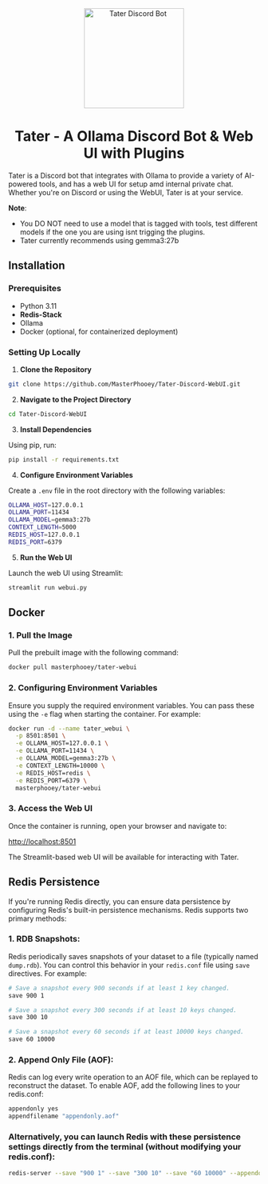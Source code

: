 <div align="center">
  <img src="https://raw.githubusercontent.com/MasterPhooey/Tater-Discord-WebUI/refs/heads/main/images/tater-animated.webp" alt="Tater Discord Bot" width="200"/>
  <h1>Tater - A Ollama Discord Bot & Web UI with Plugins</h1>
</div>

Tater is a Discord bot that integrates with Ollama to provide a variety of AI-powered tools, and has a web UI for setup amd internal private chat. Whether you're on Discord or using the WebUI, Tater is at your service.

**Note**:
- You DO NOT need to use a model that is tagged with tools, test different models if the one you are using isnt trigging the plugins.
- Tater currently recommends using gemma3:27b

## Installation

### Prerequisites
- Python 3.11
- **Redis-Stack**
- Ollama
- Docker (optional, for containerized deployment)

### Setting Up Locally

1. **Clone the Repository**

```bash
git clone https://github.com/MasterPhooey/Tater-Discord-WebUI.git
```

2. **Navigate to the Project Directory**

```bash
cd Tater-Discord-WebUI
```

3. **Install Dependencies**

Using pip, run:

```bash
pip install -r requirements.txt
```

4. **Configure Environment Variables**

Create a `.env` file in the root directory with the following variables:

```bash
OLLAMA_HOST=127.0.0.1
OLLAMA_PORT=11434
OLLAMA_MODEL=gemma3:27b
CONTEXT_LENGTH=5000
REDIS_HOST=127.0.0.1
REDIS_PORT=6379
```

5. **Run the Web UI**

Launch the web UI using Streamlit:

```bash
streamlit run webui.py
```

## Docker

### 1. Pull the Image

Pull the prebuilt image with the following command:

```bash
docker pull masterphooey/tater-webui
```

### 2. Configuring Environment Variables

Ensure you supply the required environment variables. You can pass these using the `-e` flag when starting the container. For example:

```bash
docker run -d --name tater_webui \
  -p 8501:8501 \
  -e OLLAMA_HOST=127.0.0.1 \
  -e OLLAMA_PORT=11434 \
  -e OLLAMA_MODEL=gemma3:27b \
  -e CONTEXT_LENGTH=10000 \
  -e REDIS_HOST=redis \
  -e REDIS_PORT=6379 \
  masterphooey/tater-webui
```

### 3. Access the Web UI

Once the container is running, open your browser and navigate to:

[http://localhost:8501](http://localhost:8501)

The Streamlit-based web UI will be available for interacting with Tater.



## Redis Persistence

If you're running Redis directly, you can ensure data persistence by configuring Redis's built-in persistence mechanisms. Redis supports two primary methods:

### 1. **RDB Snapshots:**  
   Redis periodically saves snapshots of your dataset to a file (typically named `dump.rdb`). You can control this behavior in your `redis.conf` file using `save` directives. For example:
   ```bash
   # Save a snapshot every 900 seconds if at least 1 key changed.
   save 900 1

   # Save a snapshot every 300 seconds if at least 10 keys changed.
   save 300 10

   # Save a snapshot every 60 seconds if at least 10000 keys changed.
   save 60 10000
   ```
### 2. Append Only File (AOF):
  Redis can log every write operation to an AOF file, which can be replayed to reconstruct the dataset.
  To enable AOF, add the following lines to your redis.conf:

```bash
appendonly yes
appendfilename "appendonly.aof"
```
### Alternatively, you can launch Redis with these persistence settings directly from the terminal (without modifying your redis.conf):
```bash
redis-server --save "900 1" --save "300 10" --save "60 10000" --appendonly yes --appendfilename "appendonly.aof"
```
